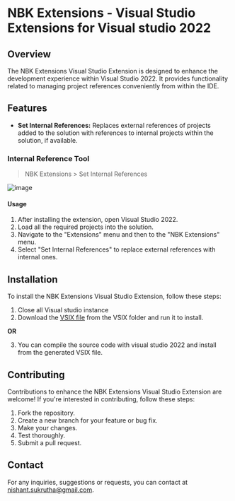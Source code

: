 # NBK Extensions - Visual Studio Extensions for Visual studio 2022

## Overview
The NBK Extensions Visual Studio Extension is designed to enhance the development experience within Visual Studio 2022. It provides functionality related to managing project references conveniently from within the IDE.

## Features
- **Set Internal References:** Replaces external references of projects added to the solution with references to internal projects within the solution, if available.

### Internal Reference Tool
> NBK Extensions > Set Internal References

![image](https://media.github.cerner.com/user/13407/files/161a8959-cfad-41ca-91df-b4da40e6b177)


#### Usage
1. After installing the extension, open Visual Studio 2022.
2. Load all the required projects into the solution.
3. Navigate to the "Extensions" menu and then to the "NBK Extensions" menu.
4. Select "Set Internal References" to replace external references with internal ones. 

## Installation
To install the NBK Extensions Visual Studio Extension, follow these steps:
1. Close all Visual studio instance
2. Download the [VSIX file](/VSIX/NBKVSExtension.vsix) from the VSIX folder  and run it to install.

**OR**

3. You can compile the source code with visual studio 2022 and install from the generated VSIX file.

## Contributing
Contributions to enhance the NBK Extensions Visual Studio Extension are welcome! If you're interested in contributing, follow these steps:
1. Fork the repository.
2. Create a new branch for your feature or bug fix.
3. Make your changes.
4. Test thoroughly.
5. Submit a pull request.

## Contact
For any inquiries, suggestions or requests, you can contact at nishant.sukrutha@gmail.com.
